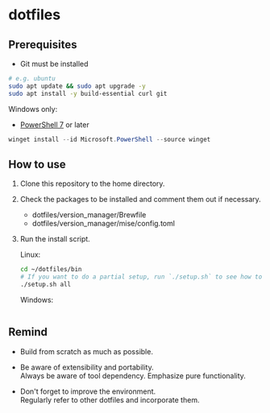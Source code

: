 # dotfiles

## Prerequisites

- Git must be installed

```sh
# e.g. ubuntu
sudo apt update && sudo apt upgrade -y
sudo apt install -y build-essential curl git
```

Windows only:

- [PowerShell 7](https://learn.microsoft.com/ja-jp/powershell/scripting/whats-new/migrating-from-windows-powershell-51-to-powershell-7?view=powershell-7.4) or later

```ps1
winget install --id Microsoft.PowerShell --source winget
```

## How to use

1. Clone this repository to the home directory.

1. Check the packages to be installed and comment them out if necessary.

    - dotfiles/version_manager/Brewfile
    - dotfiles/version_manager/mise/config.toml

1. Run the install script.

    Linux:

    ```sh
    cd ~/dotfiles/bin
    # If you want to do a partial setup, run `./setup.sh` to see how to use it.
    ./setup.sh all
    ```

    Windows:

    ```ps1
    ```

## Remind

- Build from scratch as much as possible.

- Be aware of extensibility and portability.  
  Always be aware of tool dependency. Emphasize pure functionality.

- Don't forget to improve the environment.  
  Regularly refer to other dotfiles and incorporate them.

